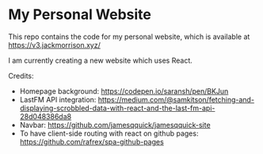 # My Personal Website

This repo contains the code for my personal website, which is available at https://v3.jackmorrison.xyz/

I am currently creating a new website which uses React.

Credits:

- Homepage background: https://codepen.io/saransh/pen/BKJun
- LastFM API integration: https://medium.com/@samkitson/fetching-and-displaying-scrobbled-data-with-react-and-the-last-fm-api-28d048386da8
- Navbar: https://github.com/jamesqquick/jamesqquick-site
- To have client-side routing with react on github pages: https://github.com/rafrex/spa-github-pages
